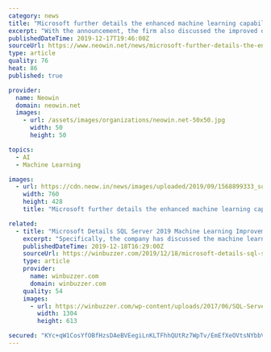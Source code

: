 ```yaml
---
category: news
title: "Microsoft further details the enhanced machine learning capabilities in SQL Server 2019"
excerpt: "With the announcement, the firm also discussed the improved data intelligence and built-in machine learning aspects being brought with this release at length. Soon after that, SQL Server Management Studio 18.4 was released with full support for SQL Server 2019. Today, Microsoft has provided further details in regards to the improved machine ..."
publishedDateTime: 2019-12-17T19:46:00Z
sourceUrl: https://www.neowin.net/news/microsoft-further-details-the-enhanced-machine-learning-capabilities-in-sql-server-2019
type: article
quality: 76
heat: 86
published: true

provider:
  name: Neowin
  domain: neowin.net
  images:
    - url: /assets/images/organizations/neowin.net-50x50.jpg
      width: 50
      height: 50

topics:
  - AI
  - Machine Learning

images:
  - url: https://cdn.neow.in/news/images/uploaded/2019/09/1568899333_sql-server-nw_story.jpg
    width: 760
    height: 428
    title: "Microsoft further details the enhanced machine learning capabilities in SQL Server 2019"

related:
  - title: "Microsoft Details SQL Server 2019 Machine Learning Improvements"
    excerpt: "Specifically, the company has discussed the machine learning tools in the database management system ... data clusters with enhanced data virtualization,” said John “JG” Chirapurath, Microsoft’s general manager of Azure Data & AI, in the blog post."
    publishedDateTime: 2019-12-18T16:29:00Z
    sourceUrl: https://winbuzzer.com/2019/12/18/microsoft-details-sql-server-2019-machine-learning-improvements-xcxwbn/
    type: article
    provider:
      name: winbuzzer.com
      domain: winbuzzer.com
    quality: 54
    images:
      - url: https://winbuzzer.com/wp-content/uploads/2017/06/SQL-Server-Microsoft.jpg
        width: 1304
        height: 613

secured: "KYc+qW1CosYfOBfHzsDAeBVEegiLnKLTFhhQUtRz7WpTv/EmEfXeOVtsNYbbVVz2HPWZUS7GY6vzkiQ9R+Zg6d3NRk9tOSQTWMHppRYYfxnqcohG5eD9gmVPjBboGiR8vrALpQObEsKi1SKnDR5SYjL13xPLoAGfxygabTTZ67FZct5PEVf6mDBDILubfdp8B3HiWwuZsNTgVJcxYLIznMXF5kms1F0ySFg1/qLDj6A0qzxHPnoVgch8OtdRaaA2Ohcudk007bGO2ysfcBbjIg==;9BxUPExleWdwiSoXqFZLpg=="
---
```



